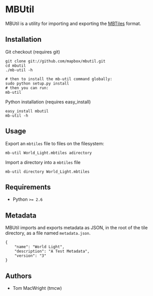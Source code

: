# MBUtil

MBUtil is a utility for importing and exporting the [MBTiles](http://mbtiles.org/) format.

## Installation

Git checkout (requires git)

    git clone git://github.com/mapbox/mbutil.git
    cd mbutil
    ./mb-util -h

    # then to install the mb-util command globally:
    sudo python setup.py install
    # then you can run:
    mb-util
    
Python installation (requires easy_install)

    easy_install mbutil
    mb-util -h

## Usage

Export an `mbtiles` file to files on the filesystem:

    mb-util World_Light.mbtiles adirectory

Import a directory into a `mbtiles` file

    mb-util directory World_Light.mbtiles

## Requirements

* Python `>= 2.6`

## Metadata

MBUtil imports and exports metadata as JSON, in the root of the tile directory, as a file named `metadata.json`.

    {
        "name": "World Light",
        "description": "A Test Metadata",
        "version": "3"
    }

## Authors

- Tom MacWright (tmcw)
